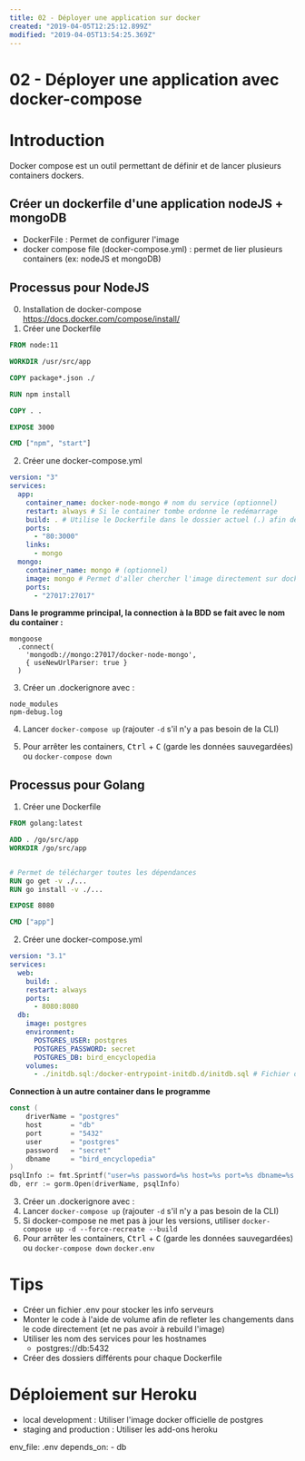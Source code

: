 ```yaml
---
title: 02 - Déployer une application sur docker
created: "2019-04-05T12:25:12.899Z"
modified: "2019-04-05T13:54:25.369Z"
---
```


# 02 - Déployer une application avec docker-compose

# Introduction

Docker compose est un outil permettant de définir et de lancer plusieurs containers dockers.

## Créer un dockerfile d'une application nodeJS + mongoDB

- DockerFile : Permet de configurer l'image
- docker compose file (docker-compose.yml) : permet de lier plusieurs containers (ex: nodeJS et mongoDB)

## Processus pour NodeJS

0. Installation de docker-compose
   https://docs.docker.com/compose/install/
1. Créer une Dockerfile

```Dockerfile
FROM node:11

WORKDIR /usr/src/app

COPY package*.json ./

RUN npm install

COPY . .

EXPOSE 3000

CMD ["npm", "start"]
```

2. Créer une docker-compose.yml

```yml
version: "3"
services:
  app:
    container_name: docker-node-mongo # nom du service (optionnel)
    restart: always # Si le container tombe ordonne le redémarrage
    build: . # Utilise le Dockerfile dans le dossier actuel (.) afin de créer l'image
    ports:
      - "80:3000"
    links:
      - mongo
  mongo:
    container_name: mongo # (optionnel)
    image: mongo # Permet d'aller chercher l'image directement sur dockerhub
    ports:
      - "27017:27017"
```

**Dans le programme principal, la connection à la BDD se fait avec le nom du container :**

```
mongoose
  .connect(
    'mongodb://mongo:27017/docker-node-mongo',
    { useNewUrlParser: true }
  )
```

3. Créer un .dockerignore avec :

```
node_modules
npm-debug.log
```

4. Lancer `docker-compose up` (rajouter `-d` s'il n'y a pas besoin de la CLI)

5. Pour arrêter les containers, <kbd>Ctrl</kbd> + <kbd>C</kbd> (garde les données sauvegardées) ou `docker-compose down`

## Processus pour Golang

1. Créer une Dockerfile

```Dockerfile
FROM golang:latest

ADD . /go/src/app
WORKDIR /go/src/app


# Permet de télécharger toutes les dépendances
RUN go get -v ./...
RUN go install -v ./...

EXPOSE 8080

CMD ["app"]
```

2. Créer une docker-compose.yml

```yml
version: "3.1"
services:
  web:
    build: .
    restart: always
    ports:
      - 8080:8080
  db:
    image: postgres
    environment:
      POSTGRES_USER: postgres
      POSTGRES_PASSWORD: secret
      POSTGRES_DB: bird_encyclopedia
    volumes:
      - ./initdb.sql:/docker-entrypoint-initdb.d/initdb.sql # Fichier d'intialisation de la BDD
```

**Connection à un autre container dans le programme**

```go
const (
	driverName = "postgres"
	host       = "db"
	port       = "5432"
	user       = "postgres"
	password   = "secret"
	dbname     = "bird_encyclopedia"
)
psqlInfo := fmt.Sprintf("user=%s password=%s host=%s port=%s dbname=%s sslmode=disable", user, password, host, port, dbname)
db, err := gorm.Open(driverName, psqlInfo)
```

3. Créer un .dockerignore avec :
4. Lancer `docker-compose up` (rajouter `-d` s'il n'y a pas besoin de la CLI)
5. Si docker-compose ne met pas à jour les versions, utiliser `docker-compose up -d --force-recreate --build`
6. Pour arrêter les containers, <kbd>Ctrl</kbd> + <kbd>C</kbd> (garde les données sauvegardées) ou `docker-compose down`
   `docker.env`

# Tips

- Créer un fichier .env pour stocker les info serveurs
- Monter le code à l'aide de volume afin de refleter les changements dans le code directement (et ne pas avoir à rebuild l'image)
- Utiliser les nom des services pour les hostnames
  - postgres://db:5432
- Créer des dossiers différents pour chaque Dockerfile

# Déploiement sur Heroku

- local development : Utiliser l'image docker officielle de postgres
- staging and production : Utiliser les add-ons heroku

env_file: .env
depends_on: - db
